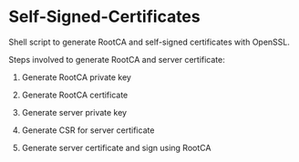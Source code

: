 # Self-Signed-Certificates
Shell script to generate RootCA and self-signed certificates with OpenSSL.

Steps involved to generate RootCA and server certificate:

1. Generate RootCA private key

2. Generate RootCA certificate

3. Generate server private key

4. Generate CSR for server certificate

5. Generate server certificate and sign using RootCA

